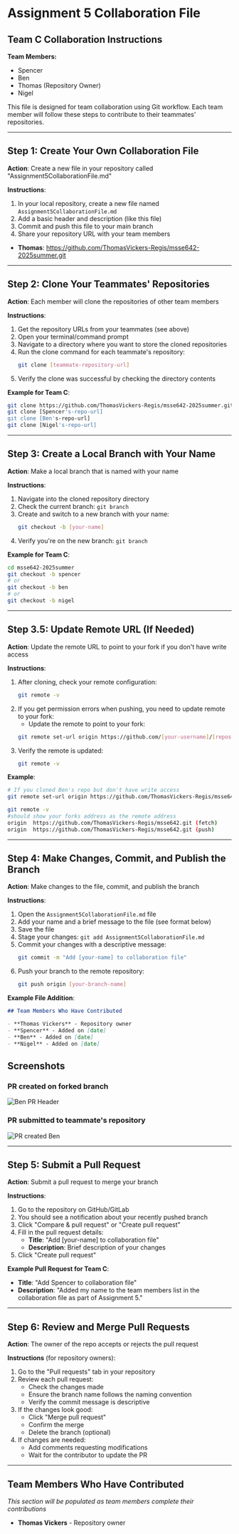 # Assignment 5 Collaboration File

## Team C Collaboration Instructions

**Team Members:**
- Spencer
- Ben  
- Thomas (Repository Owner)
- Nigel

This file is designed for team collaboration using Git workflow. Each team member will follow these steps to contribute to their teammates' repositories.

---

## Step 1: Create Your Own Collaboration File

**Action**: Create a new file in your repository called "Assignment5CollaborationFile.md"

**Instructions**:
1. In your local repository, create a new file named `Assignment5CollaborationFile.md`
2. Add a basic header and description (like this file)
3. Commit and push this file to your main branch
4. Share your repository URL with your team members

- **Thomas**: https://github.com/ThomasVickers-Regis/msse642-2025summer.git

---

## Step 2: Clone Your Teammates' Repositories

**Action**: Each member will clone the repositories of other team members

**Instructions**:
1. Get the repository URLs from your teammates (see above)
2. Open your terminal/command prompt
3. Navigate to a directory where you want to store the cloned repositories
4. Run the clone command for each teammate's repository:
   ```bash
   git clone [teammate-repository-url]
   ```
5. Verify the clone was successful by checking the directory contents

**Example for Team C**:
```bash
git clone https://github.com/ThomasVickers-Regis/msse642-2025summer.git
git clone [Spencer's-repo-url]
git clone [Ben's-repo-url]
git clone [Nigel's-repo-url]
```

---

## Step 3: Create a Local Branch with Your Name

**Action**: Make a local branch that is named with your name

**Instructions**:
1. Navigate into the cloned repository directory
2. Check the current branch: `git branch`
3. Create and switch to a new branch with your name:
   ```bash
   git checkout -b [your-name]
   ```
4. Verify you're on the new branch: `git branch`

**Example for Team C**:
```bash
cd msse642-2025summer
git checkout -b spencer
# or
git checkout -b ben
# or
git checkout -b nigel
```

---

## Step 3.5: Update Remote URL (If Needed)

**Action**: Update the remote URL to point to your fork if you don't have write access

**Instructions**:
1. After cloning, check your remote configuration:
   ```bash
   git remote -v
   ```
2. If you get permission errors when pushing, you need to update remote to your fork:
   - Update the remote to point to your fork:
   ```bash
   git remote set-url origin https://github.com/[your-username]/[repository-name].git
   ```
3. Verify the remote is updated:
   ```bash
   git remote -v
   ```

**Example**:
```bash
# If you cloned Ben's repo but don't have write access
git remote set-url origin https://github.com/ThomasVickers-Regis/msse642.git
```
```bash
git remote -v
#should show your forks address as the remote address
origin  https://github.com/ThomasVickers-Regis/msse642.git (fetch)
origin  https://github.com/ThomasVickers-Regis/msse642.git (push)
```

---

## Step 4: Make Changes, Commit, and Publish the Branch

**Action**: Make changes to the file, commit, and publish the branch

**Instructions**:
1. Open the `Assignment5CollaborationFile.md` file
2. Add your name and a brief message to the file (see format below)
3. Save the file
4. Stage your changes: `git add Assignment5CollaborationFile.md`
5. Commit your changes with a descriptive message:
   ```bash
   git commit -m "Add [your-name] to collaboration file"
   ```
6. Push your branch to the remote repository:
   ```bash
   git push origin [your-branch-name]
   ```

**Example File Addition**:
```markdown
## Team Members Who Have Contributed

- **Thomas Vickers** - Repository owner
- **Spencer** - Added on [date]
- **Ben** - Added on [date]
- **Nigel** - Added on [date]
```

## Screenshots

### PR created on forked branch
![Ben PR Header](./SS1%20Ben%20PR%20Header.png)

### PR submitted to teammate's repository
![PR created Ben](./SS2%20PR%20created%20Ben.png)

---

## Step 5: Submit a Pull Request

**Action**: Submit a pull request to merge your branch

**Instructions**:
1. Go to the repository on GitHub/GitLab
2. You should see a notification about your recently pushed branch
3. Click "Compare & pull request" or "Create pull request"
4. Fill in the pull request details:
   - **Title**: "Add [your-name] to collaboration file"
   - **Description**: Brief description of your changes
5. Click "Create pull request"

**Example Pull Request for Team C**:
- **Title**: "Add Spencer to collaboration file"
- **Description**: "Added my name to the team members list in the collaboration file as part of Assignment 5."

---

## Step 6: Review and Merge Pull Requests

**Action**: The owner of the repo accepts or rejects the pull request

**Instructions** (for repository owners):
1. Go to the "Pull requests" tab in your repository
2. Review each pull request:
   - Check the changes made
   - Ensure the branch name follows the naming convention
   - Verify the commit message is descriptive
3. If the changes look good:
   - Click "Merge pull request"
   - Confirm the merge
   - Delete the branch (optional)
4. If changes are needed:
   - Add comments requesting modifications
   - Wait for the contributor to update the PR

---

## Team Members Who Have Contributed

*This section will be populated as team members complete their contributions*

- **Thomas Vickers** - Repository owner

